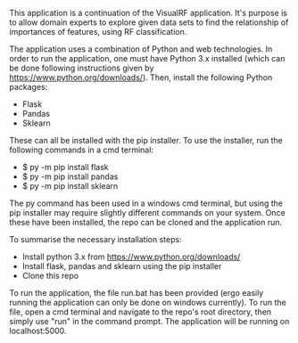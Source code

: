 This application is a continuation of the VisualRF application. It's purpose is to allow domain experts to explore given data sets to find the relationship of importances of features, using RF classification.

The application uses a combination of Python and web technologies. In order to run the application, one must have Python 3.x installed (which can be done following instructions given by https://www.python.org/downloads/). Then, install the following Python packages:
- Flask
- Pandas
- Sklearn

These can all be installed with the pip installer. To use the installer, run the following commands in a cmd terminal:
- $ py -m pip install flask
- $ py -m pip install pandas
- $ py -m pip install sklearn

The py command has been used in a windows cmd terminal, but using the pip installer may require slightly different commands on your system. Once these have been installed, the repo can be cloned and the application run.

To summarise the necessary installation steps:
- Install python 3.x from https://www.python.org/downloads/
- Install flask, pandas and sklearn using the pip installer
- Clone this repo

To run the application, the file run.bat has been provided (ergo easily running the application can only be done on windows currently). To run the file, open a cmd terminal and navigate to the repo's root directory, then simply use "run" in the command prompt.
The application will be running on localhost:5000.